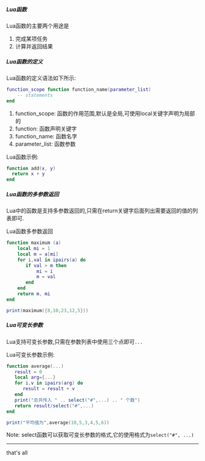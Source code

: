 ##### Lua函数
Lua函数的主要两个用途是
1. 完成某项任务
2. 计算并返回结果


##### Lua函数的定义
Lua函数的定义语法如下所示:


```lua
function_scope function function_name(parameter_list)
	-- statements
end
```

1. function_scope: 函数的作用范围,默认是全局,可使用local关键字声明为局部的
2. function: 函数声明关键字
3. function_name: 函数名字
4. parameter_list: 函数参数


Lua函数示例:


```lua
function add(x, y)
  return x + y
end
```


##### Lua函数的多参数返回
Lua中的函数是支持多参数返回的,只需在return关键字后面列出需要返回的值的列表即可.


Lua函数多参数返回



```lua
function maximum (a)
    local mi = 1
    local m = a[mi]
    for i,val in ipairs(a) do
       if val > m then
           mi = i
           m = val
       end
    end
    return m, mi
end

print(maximum({8,10,23,12,5}))
```


##### Lua可变长参数
Lua支持可变长参数,只需在参数列表中使用三个点即可`...`


Lua可变长参数示例:


```lua
function average(...)
   result = 0
   local arg={...}
   for i,v in ipairs(arg) do
      result = result + v
   end
   print("总共传入 " .. select("#",...) .. " 个数")
   return result/select("#",...)
end

print("平均值为",average(10,5,3,4,5,6))
```

Note: select函数可以获取可变长参数的格式,它的使用格式为`select("#", ...)`


---
that's all